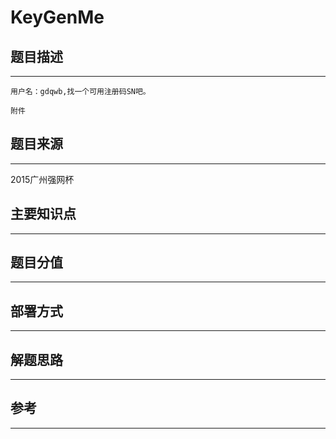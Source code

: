 # KeyGenMe

## 题目描述
---
```
用户名：gdqwb,找一个可用注册码SN吧。

附件
```

## 题目来源
---
2015广州强网杯

## 主要知识点
---


## 题目分值
---


## 部署方式
---


## 解题思路
---


## 参考
---
